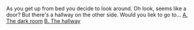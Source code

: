 As you get up from bed you decide to look around. Oh look, seems like a door? But there's a hallway on the other side. 
Would you liek to go to...
 [A. The dark room](..//crazy-man/crazy-man.md)
 [B. The hallway](..//crazy-man/crazy-man.md)